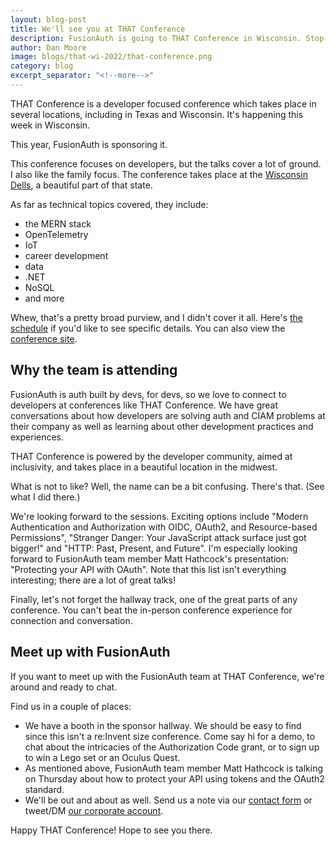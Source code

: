 ```yaml
---
layout: blog-post
title: We'll see you at THAT Conference
description: FusionAuth is going to THAT Conference in Wisconsin. Stop by and see us!
author: Dan Moore
image: blogs/that-wi-2022/that-conference.png
category: blog
excerpt_separator: "<!--more-->"
---
```


THAT Conference is a developer focused conference which takes place in several locations, including in Texas and Wisconsin. It's happening this week in Wisconsin.

This year, FusionAuth is sponsoring it.

<!--more-->

This conference focuses on developers, but the talks cover a lot of ground. I also like the family focus. The conference takes place at the [Wisconsin Dells](https://www.wisdells.com/), a beautiful part of that state.

As far as technical topics covered, they include:

* the MERN stack
* OpenTelemetry
* IoT
* career development
* data
* .NET
* NoSQL
* and more

Whew, that's a pretty broad purview, and I didn't cover it all. Here's [the schedule](https://that.us/events/wi/2022/schedule/) if you'd like to see specific details. You can also view the [conference site](https://that.us/events/wi/2022/).

## Why the team is attending

FusionAuth is auth built by devs, for devs, so we love to connect to developers at conferences like THAT Conference. We have great conversations about how developers are solving auth and CIAM problems at their company as well as learning about other development practices and experiences.

THAT Conference is powered by the developer community, aimed at inclusivity, and takes place in a beautiful location in the midwest.

What is not to like? Well, the name can be a bit confusing. There's that. (See what I did there.)

We're looking forward to the sessions. Exciting options include "Modern Authentication and Authorization with OIDC, OAuth2, and Resource-based Permissions", "Stranger Danger: Your JavaScript attack surface just got bigger!" and "HTTP: Past, Present, and Future". I'm especially looking forward to FusionAuth team member Matt Hathcock's presentation: "Protecting your API with OAuth". Note that this list isn't everything interesting; there are a lot of great talks!

Finally, let's not forget the hallway track, one of the great parts of any conference. You can't beat the in-person conference experience for connection and conversation.

## Meet up with FusionAuth

If you want to meet up with the FusionAuth team at THAT Conference, we're around and ready to chat.

Find us in a couple of places:

* We have a booth in the sponsor hallway. We should be easy to find since this isn't a re:Invent size conference. Come say hi for a demo, to chat about the intricacies of the Authorization Code grant, or to sign up to win a Lego set or an Oculus Quest.
* As mentioned above, FusionAuth team member Matt Hathcock is talking on Thursday about how to protect your API using tokens and the OAuth2 standard.
* We'll be out and about as well. Send us a note via our [contact form](/contact) or tweet/DM [our corporate account](https://twitter.com/fusionauth).

Happy THAT Conference! Hope to see you there.
